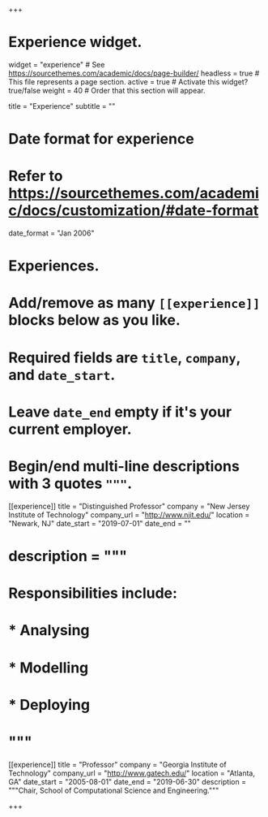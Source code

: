 +++
# Experience widget.
widget = "experience"  # See https://sourcethemes.com/academic/docs/page-builder/
headless = true  # This file represents a page section.
active = true  # Activate this widget? true/false
weight = 40  # Order that this section will appear.

title = "Experience"
subtitle = ""

# Date format for experience
#   Refer to https://sourcethemes.com/academic/docs/customization/#date-format
date_format = "Jan 2006"

# Experiences.
#   Add/remove as many `[[experience]]` blocks below as you like.
#   Required fields are `title`, `company`, and `date_start`.
#   Leave `date_end` empty if it's your current employer.
#   Begin/end multi-line descriptions with 3 quotes `"""`.
[[experience]]
  title = "Distinguished Professor"
  company = "New Jersey Institute of Technology"
  company_url = "http://www.njit.edu/"
  location = "Newark, NJ"
  date_start = "2019-07-01"
  date_end = ""
#  description = """
#  Responsibilities include:
#  
#  * Analysing
#  * Modelling
#  * Deploying
#  """

[[experience]]
  title = "Professor"
  company = "Georgia Institute of Technology"
  company_url = "http://www.gatech.edu/"
  location = "Atlanta, GA"
  date_start = "2005-08-01"
  date_end = "2019-06-30"
  description = """Chair, School of Computational Science and Engineering."""

+++
